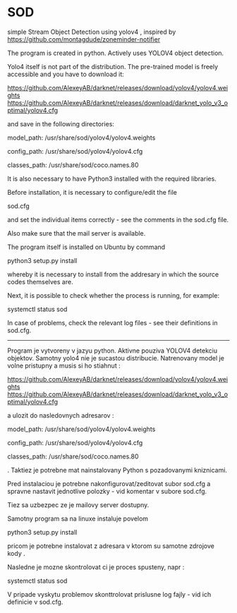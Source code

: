 # SOD
simple Stream Object Detection using yolov4 , 
inspired by https://github.com/montagdude/zoneminder-notifier

The program is created in python. Actively uses YOLOV4 object detection. 

Yolo4 itself is not part of the distribution. The pre-trained model is freely accessible and you have to download it:

https://github.com/AlexeyAB/darknet/releases/download/yolov4/yolov4.weights
https://github.com/AlexeyAB/darknet/releases/download/darknet_yolo_v3_optimal/yolov4.cfg

and save in the following directories:

model_path: /usr/share/sod/yolov4/yolov4.weights

config_path: /usr/share/sod/yolov4/yolov4.cfg

classes_path: /usr/share/sod/coco.names.80

It is also necessary to have Python3 installed with the required libraries.

Before installation, it is necessary to configure/edit the file

sod.cfg 

and set the individual items correctly - see the comments in the sod.cfg file.

Also make sure that the mail server is available.

The program itself is installed on Ubuntu by command

python3 setup.py install

whereby it is necessary to install from the addresary in which the source codes themselves are.

Next, it is possible to check whether the process is running, for example:

systemctl status sod

In case of problems, check the relevant log files - see their definitions in sod.cfg.


----------------------------------------------------------------------------------------

Program je vytvoreny v jazyu python. Aktivne pouziva YOLOV4 detekciu objektov. Samotny yolo4 nie je sucastou distribucie. Natrenovany model je volne pristupny a musis si ho stiahnut :

https://github.com/AlexeyAB/darknet/releases/download/yolov4/yolov4.weights
https://github.com/AlexeyAB/darknet/releases/download/darknet_yolo_v3_optimal/yolov4.cfg

a ulozit do nasledovnych adresarov :

model_path: /usr/share/sod/yolov4/yolov4.weights

config_path: /usr/share/sod/yolov4/yolov4.cfg

classes_path: /usr/share/sod/coco.names.80

. Taktiez je potrebne mat nainstalovany Python s pozadovanymi kniznicami.

Pred instalaciou je potrebne nakonfigurovat/zeditovat subor 
sod.cfg a spravne nastavit jednotlive polozky - vid komentar v subore sod.cfg. 

Tiez sa uzbezpec ze je mailovy server dostupny.

Samotny program sa na linuxe instaluje povelom 

python3 setup.py install

pricom je potrebne instalovat z adresara v ktorom su samotne zdrojove kody .

Nasledne je mozne skontrolovat ci je proces spusteny, napr : 

systemctl status  sod

V pripade vyskytu problemov skonttrolovat prislusne log fajly - vid ich definicie v sod.cfg.